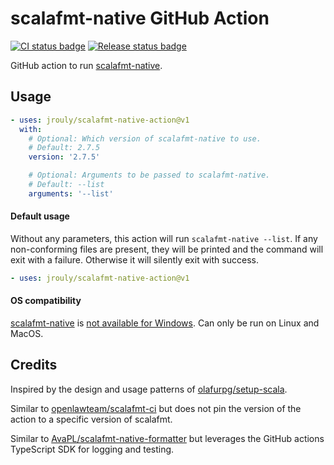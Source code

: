 # scalafmt-native GitHub Action

[![CI status badge](https://github.com/jrouly/scalafmt-native-action/actions/workflows/ci.yml/badge.svg)](https://github.com/jrouly/scalafmt-native-action/actions/workflows/ci.yml)
[![Release status badge](https://github.com/jrouly/scalafmt-native-action/actions/workflows/release.yml/badge.svg)](https://github.com/jrouly/scalafmt-native-action/actions/workflows/release.yml)

GitHub action to run [scalafmt-native](https://scalameta.org/scalafmt).

## Usage

```yaml
- uses: jrouly/scalafmt-native-action@v1
  with:
    # Optional: Which version of scalafmt-native to use.
    # Default: 2.7.5
    version: '2.7.5'

    # Optional: Arguments to be passed to scalafmt-native.
    # Default: --list
    arguments: '--list'
```

#### Default usage

Without any parameters, this action will run `scalafmt-native --list`.
If any non-conforming files are present, they will be printed and the command will exit with a failure.
Otherwise it will silently exit with success.

```yaml
- uses: jrouly/scalafmt-native-action@v1
```

#### OS compatibility

[scalafmt-native](https://scalameta.org/scalafmt) is [not available for Windows](https://github.com/scalameta/scalafmt/issues/1569).
Can only be run on Linux and MacOS.

## Credits

Inspired by the design and usage patterns of [olafurpg/setup-scala](https://github.com/olafurpg/setup-scala).

Similar to [openlawteam/scalafmt-ci](https://github.com/openlawteam/scalafmt-ci) but does not pin the version of the action to a specific version of scalafmt.

Similar to [AvaPL/scalafmt-native-formatter](https://github.com/AvaPL/scalafmt-native-formatter) but leverages the GitHub actions TypeScript SDK for logging and testing.
